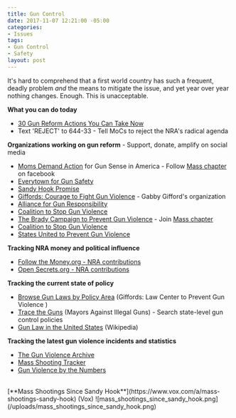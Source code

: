 ```yaml
---
title: Gun Control
date: 2017-11-07 12:21:00 -05:00
categories:
- Issues
tags:
- Gun Control
- Safety
layout: post
---
```


It's hard to comprehend that a first world country has such a frequent, deadly problem *and* the means to mitigate the issue, and yet year over year nothing changes. Enough. This is unacceptable. 

**What you can do today**
* [30 Gun Reform Actions You Can Take Now](http://bit.ly/20WtdcM)
* Text 'REJECT' to 644-33 - Tell MoCs to reject the NRA's radical agenda

**Organizations working on gun reform** - Support, donate, amplify on social media
* [Moms Demand Action](https://momsdemandaction.org/) for Gun Sense in America - Follow [Mass chapter](http://bit.ly/2hlyHPW) on facebook
* [Everytown for Gun Safety](https://everytown.org/)
* [Sandy Hook Promise](https://www.sandyhookpromise.org/)
* [Giffords: Courage to Fight Gun Violence](https://giffords.org/) - Gabby Gifford's organization
* [Alliance for Gun Responsibility](https://gunresponsibility.org/)
* [Coalition to Stop Gun Violence](https://www.csgv.org/)
* [The Brady Campaign to Prevent Gun Violence](https://www.bradycampaign.org/) - Join [Mass chapter](http://bit.ly/2zMnFhP)
* [Coalition to Stop Gun Violence](https://www.csgv.org/)
* [States United to Prevent Gun Violence](http://ceasefireusa.org/)

**Tracking NRA money and political influence**
* [Follow the Money.org - NRA contributions](https://www.followthemoney.org/entity-details?eid=1854)
* [Open Secrets.org - NRA contributions](https://www.opensecrets.org/orgs/summary.php?id=d000000082)

**Tracking the current state of policy**
* [Browse Gun Laws by Policy Area](http://bit.ly/2yOK0v1) (Giffords: Law Center to Prevent Gun Violence )
* [Trace the Guns](https://tracetheguns.org/#)
 (Mayors Against Illegal Guns) - Search state-level gun control policies
* [Gun Law in the United States](http://bit.ly/1kLKSVc) (Wikipedia)

**Tracking the latest gun violence incidents and statistics**
* [The Gun Violence Archive](http://www.gunviolencearchive.org/)
* [Mass Shooting Tracker](http://bit.ly/22O38iV)
* [Gun Violence by the Numbers](https://everytownresearch.org/gun-violence-by-the-numbers/)

<BR>
[**Mass Shootings Since Sandy Hook**](https://www.vox.com/a/mass-shootings-sandy-hook) (Vox)
![mass_shootings_since_sandy_hook.png](/uploads/mass_shootings_since_sandy_hook.png)
<BR>